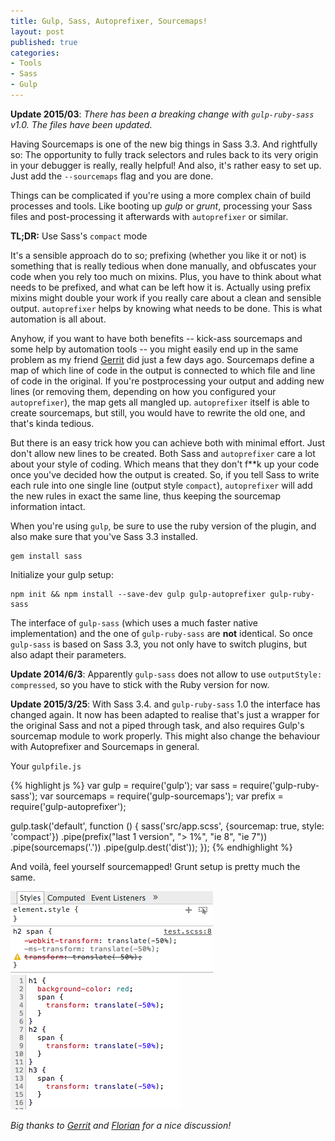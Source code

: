 ```yaml
---
title: Gulp, Sass, Autoprefixer, Sourcemaps!
layout: post
published: true
categories:
- Tools
- Sass
- Gulp
---
```


**Update 2015/03**: *There has been a breaking change with `gulp-ruby-sass` v1.0. The files have been updated.*


Having Sourcemaps is one of the new big things in Sass 3.3. And rightfully so: The opportunity to fully track selectors and rules back to its very origin in your debugger is really, really helpful! And also, it's rather easy to set up. Just add the `--sourcemaps` flag and you are done.

Things can be complicated if you're using a more complex chain of build processes and tools. Like booting up *gulp* or *grunt*, processing your Sass files and post-processing it afterwards with `autoprefixer` or similar.

**TL;DR:** Use Sass's `compact` mode

It's a sensible approach do to so; prefixing (whether you like it or not) is something that is really tedious when done manually, and obfuscates your code when you rely too much on mixins. Plus, you have to think about what needs to be prefixed, and what can be left how it is. Actually using prefix mixins might double your work if you really care about a clean and sensible output. `autoprefixer` helps by knowing what needs to be done. This is what automation is all about.

Anyhow, if you want to have both benefits -- kick-ass sourcemaps and some help by automation tools -- you might easily end up in the same problem as my friend [Gerrit](http://praegnanz.de) did just a few days ago. Sourcemaps define a map of which line of code in the output is connected to which file and line of code in the original. If you're postprocessing your output and adding new lines (or removing them, depending on how you configured your `autoprefixer`), the map gets all mangled up. `autoprefixer` itself is able to create sourcemaps, but still, you would have to rewrite the old one, and that's kinda tedious.

But there is an easy trick how you can achieve both with minimal effort. Just don't allow  new lines to be created. Both Sass and `autoprefixer` care a lot about your style of coding. Which means that they don't f**k up your code once you've decided how the output is created. So, if you tell Sass to write each rule into one single line (output style `compact`), `autoprefixer` will add the new rules in exact the same line, thus keeping the sourcemap information intact.

When you're using `gulp`, be sure to use the ruby version of the plugin, and also make sure that you've Sass 3.3 installed.

```
gem install sass
```

Initialize your gulp setup:

```
npm init && npm install --save-dev gulp gulp-autoprefixer gulp-ruby-sass
```

The interface of `gulp-sass` (which uses a much faster native implementation) and the one of `gulp-ruby-sass` are **not** identical. So once `gulp-sass` is based on Sass 3.3, you not only have to switch plugins, but also adapt their parameters.

**Update 2014/6/3**: Apparently `gulp-sass` does not allow to use `outputStyle: compressed`, so you have to stick with the Ruby version for now.

**Update 2015/3/25**: With Sass 3.4. and `gulp-ruby-sass` 1.0 the interface has changed again. It now has been adapted to realise that's just a wrapper for the original Sass and not a piped through task, and also requires Gulp's sourcemap module to work properly. This might also change the behaviour with Autoprefixer and Sourcemaps in general.

Your `gulpfile.js`

{% highlight js %}
var gulp = require('gulp');
var sass = require('gulp-ruby-sass');
var sourcemaps = require('gulp-sourcemaps');
var prefix = require('gulp-autoprefixer');

gulp.task('default', function () {
    sass('src/app.scss', {sourcemap: true, style: 'compact'})
        .pipe(prefix("last 1 version", "> 1%", "ie 8", "ie 7"))
        .pipe(sourcemaps('.'))
        .pipe(gulp.dest('dist'));
});
{% endhighlight %}

And voilà, feel yourself sourcemapped! Grunt setup is pretty much the same.

![Style tab in chrome shows the scss file](/wp-content/uploads/2014/chrome1.png)
![Source tab leads to the right source and line](/wp-content/uploads/2014/chrome2.png)

*Big thanks to [Gerrit](https://twitter.com/gerritvanaaken) and [Florian](https://twitter.com/pichfl) for a nice discussion!*
